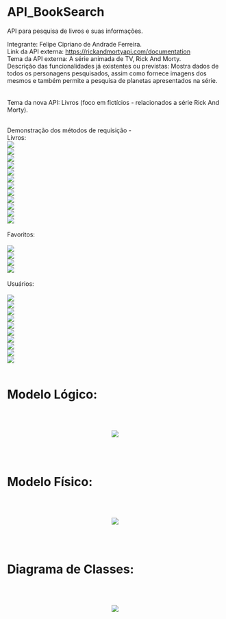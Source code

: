 # API_BookSearch
API para pesquisa de livros e suas informações.

Integrante: Felipe Cipriano de Andrade Ferreira.
<br>
Link da API externa: https://rickandmortyapi.com/documentation 
<br>
Tema da API externa: A série animada de TV, Rick And Morty. 
<br>
Descrição das funcionalidades já existentes ou previstas: Mostra dados de todos os personagens pesquisados, assim como fornece imagens dos mesmos e também permite a pesquisa de planetas apresentados na série.  
<br>
<br>
Tema da nova API: Livros (foco em fictícios -  relacionados a série Rick And Morty). 

<br>
Demonstração dos métodos de requisição -
<br>
Livros:
<br>
<img src="https://github.com/NuclearBug/API_BookSearch/assets/71195558/eab1a8a5-080e-4094-bceb-0f105ad80e1a.png"/>
<br>
<img src="https://github.com/NuclearBug/API_BookSearch/assets/71195558/3c6a369d-35db-4423-97b8-5d0c0d4a3d88.png"/>
<br>
<img src="https://github.com/NuclearBug/API_BookSearch/assets/71195558/f5f15fde-417d-40eb-ab76-a17f6ea028de.png"/>
<br>
<img src="https://github.com/NuclearBug/API_BookSearch/assets/71195558/37ad41a8-3fbd-408c-9701-e67ced86e195.png"/>
<br>
<img src="https://github.com/NuclearBug/API_BookSearch/assets/71195558/f7a4aae6-a79e-4935-9a56-bcf775ca5d31.png"/>
<br>
<img src="https://github.com/NuclearBug/API_BookSearch/assets/71195558/1d033f4e-c156-42f1-8a10-62e720fe4923.png"/>
<br>
<img src="https://github.com/NuclearBug/API_BookSearch/assets/71195558/d401e162-2a73-4538-b74b-2cbf3e3a2a51.png"/>
<br>
<img src="https://github.com/NuclearBug/API_BookSearch/assets/71195558/8bdf581d-43da-4ef5-9915-697b94056efc.png"/>
<br>
<img src="https://github.com/NuclearBug/API_BookSearch/assets/71195558/3a212acb-5ae0-4e94-aaf6-6fe528be3aaa.png"/>
<br>
<img src="https://github.com/NuclearBug/API_BookSearch/assets/71195558/e6eaa7dd-3ad5-40bd-a73c-7747d44ef9ae.png"/>
<br>
<img src="https://github.com/NuclearBug/API_BookSearch/assets/71195558/8359a533-ceef-40a9-aace-738aba3f043c.png"/>
<br>
<img src="https://github.com/NuclearBug/API_BookSearch/assets/71195558/bc7de445-465b-4958-a838-f1a17b1d8ade.png"/>
<br>
<br>
Favoritos:
<br>
<br>
<img src="https://github.com/NuclearBug/API_BookSearch/assets/71195558/07711eed-ffa1-44ca-9e3f-56657dbd59d8.png"/>
<br>
<img src="https://github.com/NuclearBug/API_BookSearch/assets/71195558/8b3c02b2-774d-4582-8ce9-80a7a9bd6656.png"/>
<br>
<img src="https://github.com/NuclearBug/API_BookSearch/assets/71195558/2c667f84-82a2-4b5c-b865-73f9a2665f48.png"/>
<br>
<img src="https://github.com/NuclearBug/API_BookSearch/assets/71195558/8ff30045-8753-4b98-9841-c399a54cec45.png"/>
<br>
<br>
Usuários:
<br>
<br>
<img src="https://github.com/NuclearBug/API_BookSearch/assets/71195558/23f47d9a-3277-4b5c-894b-7f94da0a56ea.png"/>
<br>
<img src="https://github.com/NuclearBug/API_BookSearch/assets/71195558/d3dcd9b1-056c-4577-8076-e017cb793a67.png"/>
<br>
<img src="https://github.com/NuclearBug/API_BookSearch/assets/71195558/1fb9f40b-eec1-41c1-98ae-367d4168cebd.png"/>
<br>
<img src="https://github.com/NuclearBug/API_BookSearch/assets/71195558/0f841670-924d-4e3d-9477-6019fac019d.png"/>
<br>
<img src="https://github.com/NuclearBug/API_BookSearch/assets/71195558/b9e5d918-372e-4177-9941-ae60f66fa29f.png"/>
<br>
<img src="https://github.com/NuclearBug/API_BookSearch/assets/71195558/9b6dd63a-6107-49ae-83aa-54be1a9c5d31.png"/>
<br>
<img src="https://github.com/NuclearBug/API_BookSearch/assets/71195558/d401e162-2a73-4538-b74b-2cbf3e3a2a51.png"/>
<br>
<img src="https://github.com/NuclearBug/API_BookSearch/assets/71195558/8bdf581d-43da-4ef5-9915-697b94056efc.png"/>
<br>
<img src="https://github.com/NuclearBug/API_BookSearch/assets/71195558/511c624c-e5e4-43d0-966e-a3632339a206.png"/>
<br>
<img src="https://github.com/NuclearBug/API_BookSearch/assets/71195558/cbe38adb-f3b2-4fa3-ba23-609c16e284cf.png"/>
</br>
</br>

# Modelo Lógico:
</br>
</br>
<p align="center">
<img src="https://github.com/NuclearBug/API_BookSearch/assets/71195558/d47bb838-1660-4523-b590-7226e60a18ab.png"/>
</p>
</br>
</br>

# Modelo Físico:
</br>
</br>
<p align="center">
<img src="https://github.com/NuclearBug/API_BookSearch/assets/71195558/aef282e3-e643-46f4-9a75-4c4dd596d828.png"/>
</p>
</br>
</br>

# Diagrama de Classes:
</br>
</br>
<p align="center">
<img src="https://github.com/NuclearBug/API_BookSearch/assets/71195558/9e3c14e6-ed80-4150-a461-db0d9845b2fc.png"/>
</p>
